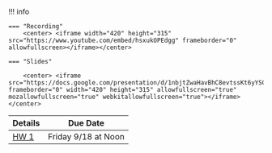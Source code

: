 !!! info

    === "Recording"
        <center> <iframe width="420" height="315" src="https://www.youtube.com/embed/hsxukOPEdgg" frameborder="0" allowfullscreen></iframe></center>
    
    === "Slides"
    
        <center> <iframe src="https://docs.google.com/presentation/d/1nbjtZwaHavBhC8evtssKt6yYSCSuGK8WotliftXKbDY/embed" frameborder="0" width="420" height="315" allowfullscreen="true" mozallowfullscreen="true" webkitallowfullscreen="true"></iframe> </center>



| **Details**           | Due Date            |
| --------------------- | ------------------- |
| [HW 1](/week1/hw1.md) | Friday 9/18 at Noon |

